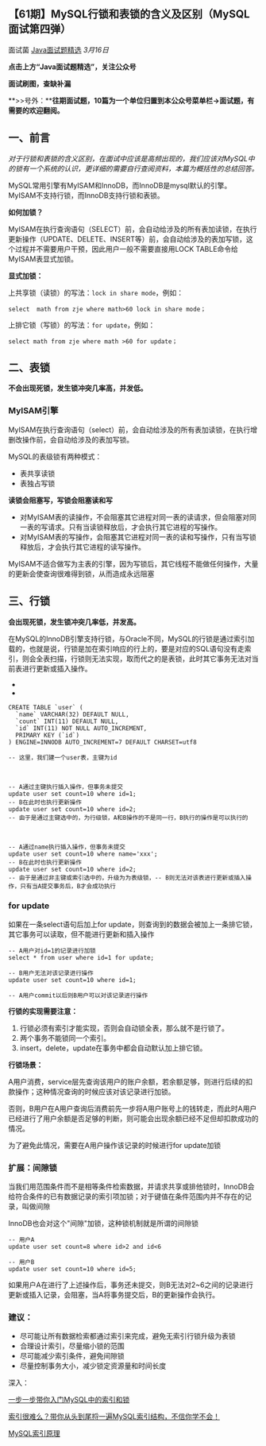 ## 【61期】MySQL行锁和表锁的含义及区别（MySQL面试第四弹）

面试菌 [Java面试题精选](javascript:void(0);) *3月16日*

**点击上方“Java面试题精选”，关注公众号**

**面试刷图，查缺补漏**

**>>号外：****往期面试题，10篇为一个单位归置到本公众号菜单栏->面试题，有需要的欢迎翻阅。**

## 一、前言

*对于行锁和表锁的含义区别，在面试中应该是高频出现的，我们应该对MySQL中的锁有一个系统的认识，更详细的需要自行查阅资料，本篇为概括性的总结回答。*

MySQL常用引擎有MyISAM和InnoDB，而InnoDB是mysql默认的引擎。MyISAM不支持行锁，而InnoDB支持行锁和表锁。

**如何加锁？**

MyISAM在执行查询语句（SELECT）前，会自动给涉及的所有表加读锁，在执行更新操作（UPDATE、DELETE、INSERT等）前，会自动给涉及的表加写锁，这个过程并不需要用户干预，因此用户一般不需要直接用LOCK TABLE命令给MyISAM表显式加锁。

**显式加锁：**

上共享锁（读锁）的写法：`lock in share mode`，例如：

```
select  math from zje where math>60 lock in share mode；
```

上排它锁（写锁）的写法：`for update`，例如：

```
select math from zje where math >60 for update；
```

## 二、表锁

**不会出现死锁，发生锁冲突几率高，并发低。**

### MyISAM引擎

MyISAM在执行查询语句（select）前，会自动给涉及的所有表加读锁，在执行增删改操作前，会自动给涉及的表加写锁。

MySQL的表级锁有两种模式：

- 表共享读锁
- 表独占写锁

**读锁会阻塞写，写锁会阻塞读和写**

- 对MyISAM表的读操作，不会阻塞其它进程对同一表的读请求，但会阻塞对同一表的写请求。只有当读锁释放后，才会执行其它进程的写操作。
- 对MyISAM表的写操作，会阻塞其它进程对同一表的读和写操作，只有当写锁释放后，才会执行其它进程的读写操作。

MyISAM不适合做写为主表的引擎，因为写锁后，其它线程不能做任何操作，大量的更新会使查询很难得到锁，从而造成永远阻塞

## 三、行锁

**会出现死锁，发生锁冲突几率低，并发高。**

在MySQL的InnoDB引擎支持行锁，与Oracle不同，MySQL的行锁是通过索引加载的，也就是说，行锁是加在索引响应的行上的，要是对应的SQL语句没有走索引，则会全表扫描，行锁则无法实现，取而代之的是表锁，此时其它事务无法对当前表进行更新或插入操作。

*
*

```
CREATE TABLE `user` (
  `name` VARCHAR(32) DEFAULT NULL,
  `count` INT(11) DEFAULT NULL,
  `id` INT(11) NOT NULL AUTO_INCREMENT,
  PRIMARY KEY (`id`)
) ENGINE=INNODB AUTO_INCREMENT=7 DEFAULT CHARSET=utf8

-- 这里，我们建一个user表，主键为id



-- A通过主键执行插入操作，但事务未提交
update user set count=10 where id=1;
-- B在此时也执行更新操作
update user set count=10 where id=2;
-- 由于是通过主键选中的，为行级锁，A和B操作的不是同一行，B执行的操作是可以执行的



-- A通过name执行插入操作，但事务未提交
update user set count=10 where name='xxx';
-- B在此时也执行更新操作
update user set count=10 where id=2;
-- 由于是通过非主键或索引选中的，升级为为表级锁，-- B则无法对该表进行更新或插入操作，只有当A提交事务后，B才会成功执行
```

### for update

如果在一条select语句后加上for update，则查询到的数据会被加上一条排它锁，其它事务可以读取，但不能进行更新和插入操作

```
-- A用户对id=1的记录进行加锁
select * from user where id=1 for update;

-- B用户无法对该记录进行操作
update user set count=10 where id=1;

-- A用户commit以后则B用户可以对该记录进行操作
```

**行锁的实现需要注意：**

1. 行锁必须有索引才能实现，否则会自动锁全表，那么就不是行锁了。
2. 两个事务不能锁同一个索引。
3. insert，delete，update在事务中都会自动默认加上排它锁。

**行锁场景：**

A用户消费，service层先查询该用户的账户余额，若余额足够，则进行后续的扣款操作；这种情况查询的时候应该对该记录进行加锁。



否则，B用户在A用户查询后消费前先一步将A用户账号上的钱转走，而此时A用户已经进行了用户余额是否足够的判断，则可能会出现余额已经不足但却扣款成功的情况。



为了避免此情况，需要在A用户操作该记录的时候进行for update加锁

### 扩展：间隙锁

当我们用范围条件而不是相等条件检索数据，并请求共享或排他锁时，InnoDB会给符合条件的已有数据记录的索引项加锁；对于键值在条件范围内并不存在的记录，叫做间隙

InnoDB也会对这个"间隙"加锁，这种锁机制就是所谓的间隙锁

```
-- 用户A
update user set count=8 where id>2 and id<6

-- 用户B
update user set count=10 where id=5;
```

如果用户A在进行了上述操作后，事务还未提交，则B无法对2~6之间的记录进行更新或插入记录，会阻塞，当A将事务提交后，B的更新操作会执行。

### 建议：

- 尽可能让所有数据检索都通过索引来完成，避免无索引行锁升级为表锁
- 合理设计索引，尽量缩小锁的范围
- 尽可能减少索引条件，避免间隙锁
- 尽量控制事务大小，减少锁定资源量和时间长度

深入：

[一步一步带你入门MySQL中的索引和锁](http://mp.weixin.qq.com/s?__biz=MzI4Njc5NjM1NQ==&mid=2247490303&idx=2&sn=d2c2c4830ba8d4a2e89619f025b54a10&chksm=ebd625d3dca1acc56a86c895a7a4819b91c182a1d24ac6b48a2bea017cfa9c3ee0cbdf734961&scene=21#wechat_redirect)

[索引很难么？带你从头到尾捋一遍MySQL索引结构，不信你学不会！](http://mp.weixin.qq.com/s?__biz=MzI4Njc5NjM1NQ==&mid=2247490706&idx=1&sn=d98cd10845923c2bf5d933a8fd963cb5&chksm=ebd623bedca1aaa87256f9729192d024897ba70bc38a0abc314cd59b1a1349c52ec33f1074a1&scene=21#wechat_redirect)

[MySQL索引原理](http://mp.weixin.qq.com/s?__biz=MzI4Njc5NjM1NQ==&mid=2247489592&idx=2&sn=ca087dd8dcbbcdb6de9d1d741a0aa575&chksm=ebd62714dca1ae02fc404fcff68a80383db52ff42e4158e3c1c2bccc6f79624e4600907cff2f&scene=21#wechat_redirect)